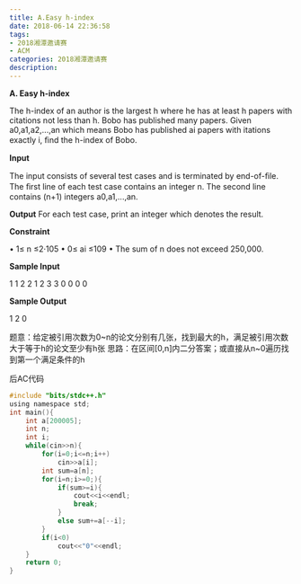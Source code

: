 ```yaml
---
title: A.Easy h-index
date: 2018-06-14 22:36:58
tags:
- 2018湘潭邀请赛
- ACM
categories: 2018湘潭邀请赛
description:
---
```

**A. Easy h-index**

The h-index of an author is the largest h where he has at least h papers with citations not less than h. 
Bobo has published many papers. Given a0,a1,a2,...,an which means Bobo has published ai papers with 
itations exactly i, ﬁnd the h-index of Bobo.

<!--more-->
**Input** 

The input consists of several test cases and is terminated by end-of-ﬁle. 
The ﬁrst line of each test case contains an integer n. The second line contains (n+1) integers a0,a1,...,an.

**Output**
For each test case, print an integer which denotes the result.

**Constraint**

  • 1≤ n ≤2·105
  • 0≤ ai ≤109
  • The sum of n does not exceed 250,000.

**Sample Input**

1
1 2
2
1 2 3
3
0 0 0 0

**Sample Output**

1
2
0

题意：给定被引用次数为0~n的论文分别有几张，找到最大的h，满足被引用次数大于等于h的论文至少有h张
思路：在区间[0,n]内二分答案；或直接从n~0遍历找到第一个满足条件的h

后AC代码
```c
#include "bits/stdc++.h"
using namespace std;
int main(){
    int a[200005];
    int n;
    int i;
    while(cin>>n){
        for(i=0;i<=n;i++)
            cin>>a[i];
        int sum=a[n];
        for(i=n;i>=0;){
            if(sum>=i){
                cout<<i<<endl;
                break;
            }
            else sum+=a[--i];
        }
        if(i<0)
            cout<<"0"<<endl;
    }
    return 0;
}
```